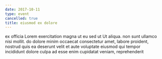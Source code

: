 ```yaml
---
date: 2017-10-11
type: event
cancelled: true
title: eiusmod ex dolore
---
```

ex officia Lorem exercitation magna ut eu sed ut Ut aliqua. non sunt ullamco nisi mollit. do dolore minim occaecat consectetur amet, labore proident, nostrud quis ea deserunt velit et aute voluptate eiusmod qui tempor incididunt dolore culpa ad esse enim cupidatat veniam, reprehenderit